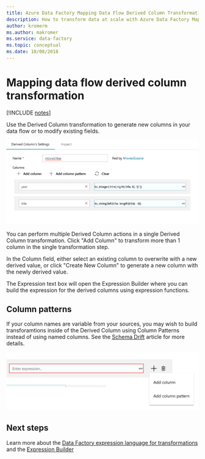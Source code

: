 ```yaml
---
title: Azure Data Factory Mapping Data Flow Derived Column Transformation
description: How to transform data at scale with Azure Data Factory Mapping Data Flow Derived Column Transformation
author: kromerm
ms.author: makromer
ms.service: data-factory
ms.topic: conceptual
ms.date: 10/08/2018
---
```


# Mapping data flow derived column transformation

[!INCLUDE [notes](../../includes/data-factory-data-flow-preview.md)]

Use the Derived Column transformation to generate new columns in your data flow or to modify existing fields.

![derive column](media/data-flow/dc1.png "Derived Column")

You can perform multiple Derived Column actions in a single Derived Column transformation. Click "Add Column" to transform more than 1 column in the single transformation step.

In the Column field, either select an existing column to overwrite with a new derived value, or click "Create New Column" to generate a new column with the newly derived value.

The Expression text box will open the Expression Builder where you can build the expression for the derived columns using expression functions.

## Column patterns

If your column names are variable from your sources, you may wish to build transforamtions inside of the Derived Column using Column Patterns instead of using named columns. See the [Schema Drift](concepts-data-flow-schema-drift.md) article for more details.

![column pattern](media/data-flow/columnpattern.png "Column Patterns")

## Next steps

Learn more about the [Data Factory expression language for transformations](http://aka.ms/dataflowexpressions) and the [Expression Builder](concepts-data-flow-expression-builder.md)
